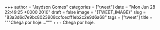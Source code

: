 
+++
author = "Jaydson Gomes"
categories = ["tweet"]
date = "Mon Jun 28 22:49:25 +0000 2010"
draft = false
image = "{TWEET_IMAGE}"
slug = "83a3d6d7e9bc8023908ccfcecff1eb2c2e9d6a68"
tags = ["tweet"]
title = """Chega por hoje...."""
+++
Chega por hoje.
